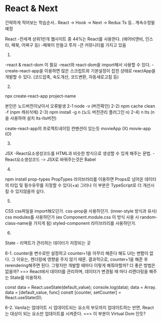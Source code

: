 # React & Next

간략하게 적어보는 학습순서..
React -> Hook -> Next -> Redux Ts 등..
계속수정될 예정

React
-전세계 상위1만개 웹사이트 중 44%는 React를 사용한다.
(에어비앤비, 인스타, 페북, 어쩌구 등)
-페북이 만들고 투자
-큰 커뮤니티를 가지고 있음


1.
-react & react-dom 이 필요
-react와 react-dom을 import해서 사용할 수 있다.
-create-react-app을 이용하면 많은 스크립트와 기본설정이 잡힌 상태로 reactApp을 개발할 수 있다.
(코드압축, 속도개선, 코드변환, 자동새로고침 등)

2.
npx create-react-app project-name

본인은 노드버전이낮아서 오류발생
2-1 node -v (버전확인)
2-2) npm cache clean -f (npm 캐쉬삭제)
2-3) npm install -g n (노드 버전관리 플러그인 n)
2-4) n lts (n을 사용하여 설치 lts-lts버전)

ceate-react-app의 프로젝트네이밍 컨벤션이 있는듯
movieApp (X)
movie-app (O)

3.
JSX
-React요소생성코드를 HTML과 비슷한 방식으로 생성할 수 있게 해주는 문법.
-React요소생성코드 -> JSX로 바꿔주는것은 Babel

4.
npm install prop-types
PropTypes 라이브러리를 이용하면 Props로 넘어온 데이터의 타입 및 필수유무를 지정할 수 있다(+a)
그러나 이 부분은 TypeScript로 더 개선시킬 수 있지않을까 싶다.

5.
CSS
css파일을 import해오던가.
css-prop을 사용하던가. (inner-style 방식과 유사)
css modules를 사용하던가 (ex Component.module.css 이 방식 사용 시 random-class-name을 가지게 됨)
styled-component 라이브러리를 사용하던가.

6.
State - 리액트가 관리하는 데이터가 저장되는 곳

6-1.
counter을 변수로만 설정하고 counter+1을 아무리 해준다 해도 UI는 변함이 없다.
그 이유는, 렌더링에 영향을 주지 않기 때문.
결과적으로, counter+1을 해준 후 rerendering해주면 된다.
그렇지만 개발할 때마다 이렇게 해줘야할까?
더 좋은 방법은 없을까?
==> React에서 데이터를 관리하며, 데이터가 변경될 때 마다 리렌더링을 해주는 State를 이용하자.

const data = React.useState(default_value);
console.log(data);
data = Array. 
data = [default_value, func]
constt [counter, setCounter] = React.useState(0);


6-2.
Vanila는 업데이트 시 업데이트되는 요소의 부모까지 업데이트하는 반면, React는 대상이 되는 요소만 업데이트를 시켜준다. ==> 이 부분이 Virtual Dom 인듯?



